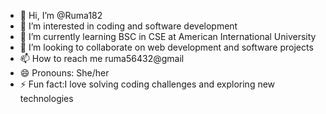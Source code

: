 - 👋 Hi, I’m @Ruma182
- 👀 I’m interested in coding and software development 
- 🌱 I’m currently learning BSC in CSE at American International University 
- 💞️ I’m looking to collaborate on web development and software projects 
- 📫 How to reach me ruma56432@gmail 
- 😄 Pronouns: She/her
- ⚡ Fun fact:I love solving coding challenges and exploring new technologies 

<!---
Ruma182/Ruma182 is a ✨ special ✨ repository because its `README.md` (this file) appears on your GitHub profile.
You can click the Preview link to take a look at your changes.
--->

